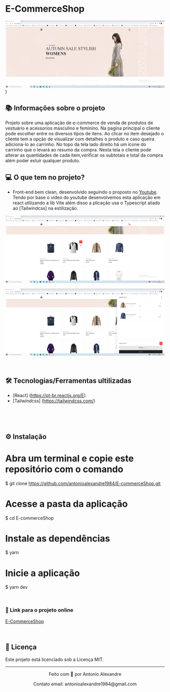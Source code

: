 # E-CommerceShop

![mock1](https://raw.githubusercontent.com/antonioalexandre1984/E-commerceShop/main/src/assets/app/telainicial%201.png))

## 📚 Informações sobre o projeto


Projeto sobre uma aplicação de e-commerce de venda de produtos de vestuário e acessorios masculino e feminino. Na pagina principal o cliente pode escolher entre os diversos tipos de itens. Ao clicar no item desejado o cliente tem a opção de visualizar com detalhes o produto e caso queira adiciona-lo ao carrinho. No topo da tela lado direito há um icone do carrinho que o levará ao resumo da compra. Nesta tela o cliente pode alterar as quantidades de cada item,verificar os subtotais e total da compra além poder exluir qualquer produto.
&nbsp;

## 💻 O que tem no projeto?

* Front-end bem clean, desenvolvido seguindo o proposto no [Youtube](https://www.youtube.com/watch?v=lGnuiAZCjuM&t=6019s). Tendo por base o video do youtube desenvolvemos esta aplicação em react utilizando a lib Vite além disso a plicação usa o Typescript aliado ao [Tailwindcss] na estilização.
&nbsp;


![mock2](https://raw.githubusercontent.com/antonioalexandre1984/E-commerceShop/main/src/assets/app/telainicial%202.png)

![mock2](https://raw.githubusercontent.com/antonioalexandre1984/E-commerceShop/main/src/assets/app/cart.png)

&nbsp;

## 🛠️ Tecnologias/Ferramentas ultilizadas


* [React] (https://pt-br.reactjs.org/E).
* [Tailwindcss] (https://tailwindcss.com/)

&nbsp;

&nbsp;
## ⚙️ Instalação 

# Abra um terminal e copie este repositório com o comando
$ git clone https://github.com/antonioalexandre1984/E-commerceShop.git
# Acesse a pasta da aplicação
$ cd E-commerceShop

# Instale as dependências
$ yarn

# Inicie a aplicação
$ yarn dev

&nbsp;

### 🔗 Link para o projeto online

[E-CommerceShop](https://lscoffee.vercel.app/)

&nbsp;

## 📝 Licença

Este projeto está licenciado sob a Licença MIT.

---

<p align="center">Feito com 💙 por Antonio Alexandre</p>
<p align="center">Contato email: antonioalexandre1984@gmail.com</p>


